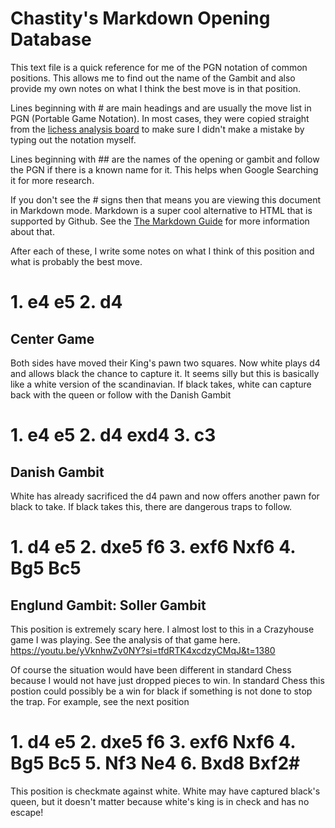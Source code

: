 # Chastity's Markdown Opening Database

This text file is a quick reference for me of the PGN notation of common positions.
This allows me to find out the name of the Gambit and also provide my own notes on what I think the best move is in that position.

Lines beginning with # are main headings and are usually the move list in PGN (Portable Game Notation).
In most cases, they were copied straight from the [lichess analysis board](https://lichess.org/analysis) to make sure I didn't make a mistake by typing out the notation myself.

Lines beginning with ## are the names of the opening or gambit and follow the PGN if there is a known name for it. This helps when Google Searching it for more research.

If you don't see the # signs then that means you are viewing this document in Markdown mode. Markdown is a super cool alternative to HTML that is supported by Github.
 See the [The Markdown Guide](https://www.markdownguide.org) for more information about that.

After each of these, I write some notes on what I think of this position and what is probably the best move.

# 1. e4 e5 2. d4
## Center Game

Both sides have moved their King's pawn two squares. Now white plays d4 and allows black the chance to capture it. It seems silly but this is basically like a white version of the scandinavian. If black takes, white can capture back with the queen or follow with the Danish Gambit

# 1. e4 e5 2. d4 exd4 3. c3
## Danish Gambit

White has already sacrificed the d4 pawn and now offers another pawn for black to take. If black takes this, there are dangerous traps to follow.



# 1. d4 e5 2. dxe5 f6 3. exf6 Nxf6 4. Bg5 Bc5
## Englund Gambit: Soller Gambit

This position is extremely scary here. I almost lost to this in a Crazyhouse game I was playing.
See the analysis of that game here.
https://youtu.be/yVknhwZv0NY?si=tfdRTK4xcdzyCMqJ&t=1380

Of course the situation would have been different in standard Chess because I would not have just dropped pieces to win. In standard Chess this postion could possibly be a win for black if something is not done to stop the trap. For example, see the next position

# 1. d4 e5 2. dxe5 f6 3. exf6 Nxf6 4. Bg5 Bc5 5. Nf3 Ne4 6. Bxd8 Bxf2#

This position is checkmate against white. White may have captured black's queen, but it doesn't matter because white's king is in check and has no escape!